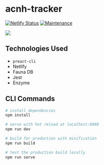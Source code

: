 # acnh-tracker

[![Netlify Status](https://api.netlify.com/api/v1/badges/1671ee90-895c-4d71-aaca-62b263f16802/deploy-status)](https://app.netlify.com/sites/ac-tracker/deploys)
[![Maintenance](https://img.shields.io/badge/Maintained%3F-yes-green.svg)](https://github.com/JesseKuntz/acnh-tracker/graphs/commit-activity)

![](https://res.cloudinary.com/actracker/image/upload/w_400,h_400/v1602184470/animal-crossing/logo/rounded-corners-original.png)

## Technologies Used
- `preact-cli`
- Netlify
- Fauna DB
- Jest
- Enzyme

## CLI Commands

``` bash
# install dependencies
npm install

# serve with hot reload at localhost:8080
npm run dev

# build for production with minification
npm run build

# test the production build locally
npm run serve
```

